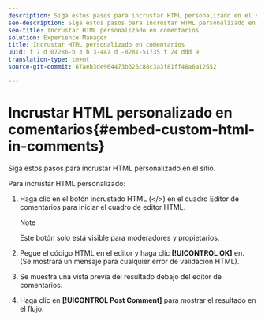 ```yaml
---
description: Siga estos pasos para incrustar HTML personalizado en el sitio.
seo-description: Siga estos pasos para incrustar HTML personalizado en el sitio.
seo-title: Incrustar HTML personalizado en comentarios
solution: Experience Manager
title: Incrustar HTML personalizado en comentarios
uuid: f 7 d 07286-b 3 b 3-447 d -8281-51735 f 24 ddd 9
translation-type: tm+mt
source-git-commit: 67aeb3de964473b326c88c3a3f81ff48a6a12652

---
```



# Incrustar HTML personalizado en comentarios{#embed-custom-html-in-comments}

Siga estos pasos para incrustar HTML personalizado en el sitio.

Para incrustar HTML personalizado:
1. Haga clic en el botón incrustado HTML (&lt;/&gt;) en el cuadro Editor de comentarios para iniciar el cuadro de editor HTML.

   >[!NOTE]
   >
   >Este botón solo está visible para moderadores y propietarios.

1. Pegue el código HTML en el editor y haga clic **[!UICONTROL OK]** en. (Se mostrará un mensaje para cualquier error de validación HTML).
1. Se muestra una vista previa del resultado debajo del editor de comentarios.
1. Haga clic en **[!UICONTROL Post Comment]** para mostrar el resultado en el flujo.
